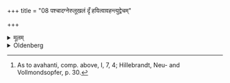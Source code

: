+++
title = "08 पश्चादग्नेरुलूखलं दृँ हयित्वावहन्त्युद्वेचम्"

+++

<details><summary>मूलम्</summary>

पश्चादग्नेरुलूखलं दृँ हयित्वावहन्त्युद्वेचम् ८
</details>

<details><summary>Oldenberg</summary>

8. [^2]  To the west of the fire he places a mortar so that it stands firmly, and husks (the grains), separating (the husked and the unhusked grains?).


[^2]:  As to avahanti, comp. above, I, 7, 4; Hillebrandt, Neu- and Vollmondsopfer, p. 30.
</details>
